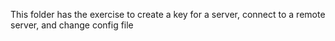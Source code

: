 This folder has the exercise to create a key for a server, connect to a remote server, and change config file